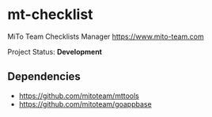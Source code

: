 # mt-checklist
MiTo Team Checklists Manager
https://www.mito-team.com

Project Status: **Development**

## Dependencies

* https://github.com/mitoteam/mttools
* https://github.com/mitoteam/goappbase
